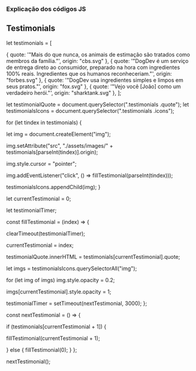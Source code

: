 ### Explicação dos códigos JS

## Testimonials

<!--
Esse código terá 2 etapas
Etapa 1: montar a estrutura
Etapa 2: fazer a estrutura mudar sozinha
-->

<!-- Etapa 1: montar a estrutura -->
<!-- Preciso ter um array com a lista de frases, essas frases serão objetos -->

let testimonials = [

<!-- Dentro do objeto eu preciso da frase e da imagem (nome ou link), a frase fica no quote e a imagem fica no origin, lembre-se de que preciso de aspas simples, a aspa dupla é para ser enviado junto com o texto e aparecer na tela, afinal de contas é um depoimento. -->

{ quote: '"Mais do que nunca, os animais de estimação são tratados como membros da família."', origin: "cbs.svg" },
{ quote: '"DogDev é um serviço de entrega direto ao consumidor, preparado na hora com ingredientes 100% reais. Ingredientes que os humanos reconheceriam."', origin: "forbes.svg" },
{ quote: '"DogDev usa ingredientes simples e limpos em seus pratos."', origin: "fox.svg" },
{ quote: '"Vejo você [João] como um verdadeiro herói."', origin: "sharktank.svg" },
];

<!-- Pegando a área do HTML e armazenando em variáveis, ou seja, a área de quote e de ícones -->

let testimonialQuote = document.querySelector(".testimonials .quote");
let testimonialsIcons = document.querySelector(".testimonials .icons");

<!-- Esse loop será feito na lista de frases, em cada frase será criado o elemento e será adicionado nos ícones ("icons") e pegar o texto -->

for (let tindex in testimonials) {

<!-- vou criar uma tag img -->

let img = document.createElement("img");

<!-- Dentro dela (tag img) vamos colocar o src que é o caminho da imagem e concatenamos com o origin para pegar o nome da imagem (está em parseInt porque o tindex vem em string e pra funcionar precisamos de um número, afinal de contas, o testimonials é um array) -->

img.setAttribute("src", "./assets/images/" + testimonials[parseInt(tindex)].origin);

<!-- estilização só para mostrar ao usuário que é clicável -->

img.style.cursor = "pointer";

<!-- Quando clicar em uma imagem específica, ele vai selecionar imagem com a frase e as outras imagens ficarão com opacidade 0.2 -->

img.addEventListener("click", () => fillTestimonial(parseInt(tindex)));

<!-- Depois de pegar a imagem, adicionamos ela na área dos ícones -->

testimonialsIcons.appendChild(img);
}

<!-- Etapa 2: fazer a estrutura mudar sozinha -->

<!-- Preciso de uma variável indicando o item ativo no momento -->

let currentTestimonial = 0;

<!-- também vou criar uma variável que vai armazenar o timer -->

let testimonialTimer;

<!-- Vou precisar de uma função que vai preencher um testimonial, ele vai preencher, clicar no ícone, etc. Essa função terá um index que vai receber o testimonial que quero exibir (index é o número do testimonial que quero exibir) -->

const fillTestimonial = (index) => {

<!-- Quando clicar em um ícone, o timeout precisa ser zerado para poder ler o texto -->

clearTimeout(testimonialTimer);

<!-- crio uma variável setando para o index, para armazenar o que vai ser exibido na tela -->

currentTestimonial = index;

<!-- Exibo a frase atual -->

testimonialQuote.innerHTML = testimonials[currentTestimonial].quote;

<!-- Quando um ícone estiver escolhido ele ficará com opacidade 1 enquanto os outros ficarão com opacidade 0.2 (isso será feito dentro do loop), mas antes eu preciso pegar a lista das imagens -->
<!-- Então pego a lista das imagens -->

let imgs = testimonialsIcons.querySelectorAll("img");

<!-- Loop para pegar todos os ícones e colocar todo mundo com opacidade 0.2 -->

for (let img of imgs) img.style.opacity = 0.2;

<!-- E a atual fica com a opacidade 1 -->

imgs[currentTestimonial].style.opacity = 1;

<!-- Sempre que o fillTestimonial for executado, ele vai limpar o timer e vai montar, então no final do processo precisamos definir um timer, vou deixar em 3 segundos. -->

testimonialTimer = setTimeout(nextTestimonial, 3000);
};

<!-- Essa função vai ficar responsável por verificar se existe um próximo testimonial, se existir, vai para o próximo, se não, volta para o primeiro  -->

const nextTestimonial = () => {

<!-- Nesse if vou adicionar o próximo testimonial, exemplo: Se meu testimonial atual for o 2 e o próximo for o 3  -->

if (testimonials[currentTestimonial + 1]) {

<!-- pega ele -->

fillTestimonial(currentTestimonial + 1);

<!-- Se não tiver, volta pro início. -->

} else {
fillTestimonial(0);
}
};

<!-- No final de tudo, eu executo essa função avulsa para que tudo funcione -->

nextTestimonial();

